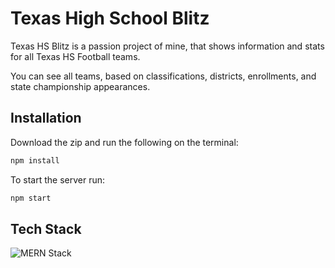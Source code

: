 # Texas High School Blitz

Texas HS Blitz is a passion project of mine, that shows information and stats for all Texas HS Football teams.

You can see all teams, based on classifications, districts, enrollments, and state championship appearances.

## Installation

Download the zip and run the following on the terminal:

```bash
npm install
```

To start the server run:

```bash
npm start
```

## Tech Stack

![MERN Stack](https://geeksperhour.com/wp-content/uploads/2019/02/mern-img.png 'Mongo, Express, React, Node')
